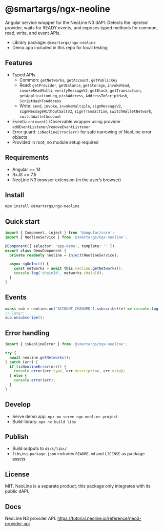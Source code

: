 # @smartargs/ngx-neoline

Angular service wrapper for the NeoLine N3 dAPI. Detects the injected provider, waits for READY events, and exposes typed methods for common, read, write, and event APIs.

- Library package: `@smartargs/ngx-neoline`
- Demo app included in this repo for local testing

## Features

- Typed APIs
  - Common: `getNetworks`, `getAccount`, `getPublicKey`
  - Read: `getProvider`, `getBalance`, `getStorage`, `invokeRead`, `invokeReadMulti`, `verifyMessageV2`, `getBlock`, `getTransaction`, `getApplicationLog`, `pickAddress`, `AddressToScriptHash`, `ScriptHashToAddress`
  - Write: `send`, `invoke`, `invokeMultiple`, `signMessageV2`, `signMessageWithoutSaltV2`, `signTransaction`, `switchWalletNetwork`, `switchWalletAccount`
- Events: `on(event)` Observable wrapper using provider `addEventListener`/`removeEventListener`
- Error guard: `isNeolineError(err)` for safe narrowing of NeoLine error objects
- Provided in root, no module setup required

## Requirements

- Angular >= 14
- RxJS >= 7.5
- NeoLine N3 browser extension (in the user’s browser)

## Install

```bash
npm install @smartargs/ngx-neoline
```

## Quick start

```ts
import { Component, inject } from '@angular/core';
import { NeolineService } from '@smartargs/ngx-neoline';

@Component({ selector: 'app-demo', template: '' })
export class DemoComponent {
  private readonly neoline = inject(NeolineService);

  async ngOnInit() {
    const networks = await this.neoline.getNetworks();
    console.log('chainId', networks.chainId);
  }
}
```

## Events

```ts
const sub = neoline.on('ACCOUNT_CHANGED').subscribe((e) => console.log(e));
// later:
sub.unsubscribe();
```

## Error handling

```ts
import { isNeolineError } from '@smartargs/ngx-neoline';

try {
  await neoline.getNetworks();
} catch (err) {
  if (isNeolineError(err)) {
    console.error(err.type, err.description, err.data);
  } else {
    console.error(err);
  }
}
```

## Develop

- Serve demo app: `npx nx serve ngx-neoline-project`
- Build library: `npx nx build libs`

## Publish

- Build outputs to `dist/libs/`
- `libs/ng-package.json` includes `README.md` and `LICENSE` as package assets

## License

MIT. NeoLine is a separate product; this package only integrates with its public dAPI.

## Docs

NeoLine N3 provider API: https://tutorial.neoline.io/reference/neo3-provider-api
